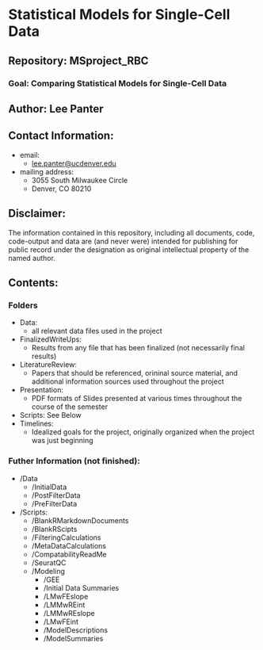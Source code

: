 # Statistical Models for Single-Cell Data
## Repository: MSproject_RBC
### Goal: Comparing Statistical Models for Single-Cell Data

## Author: Lee Panter
## Contact Information:
* email:
  * lee.panter@ucdenver.edu
* mailing address:
  * 3055 South Milwaukee Circle
  * Denver, CO 80210

## Disclaimer:
The information contained in this repository, including all documents, code, code-output and data are (and never were) intended for publishing for public record under the designation as original intellectual property of the named author.


## Contents:

### Folders

* Data:
  * all relevant data files used in the project
* FinalizedWriteUps:
  * Results from any file that has been finalized (not necessarily final results)
* LiteratureReview:
  * Papers that should be referenced, orininal source material, and additional information sources used throughout the project
* Presentation:
  * PDF formats of Slides presented at various times throughout the course of the semester
* Scripts: See Below
* Timelines:
  * Idealized goals for the project, originally organized when the project was just beginning

### Futher Information (not finished):
* /Data
  * /InitialData
  * /PostFilterData
  * /PreFilterData
* /Scripts:
  * /BlankRMarkdownDocuments
  * /BlankRScipts
  * /FilteringCalculations
  * /MetaDataCalculations
  * /CompatabilityReadMe
  * /SeuratQC
  * /Modeling
    * /GEE
    * /Initial Data Summaries
    * /LMwFEslope
    * /LMMwREint
    * /LMMwREslope
    * /LMwFEint
    * /ModelDescriptions
    * /ModelSummaries
